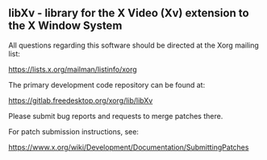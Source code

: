 libXv - library for the X Video (Xv) extension to the X Window System
---------------------------------------------------------------------

All questions regarding this software should be directed at the
Xorg mailing list:

  https://lists.x.org/mailman/listinfo/xorg

The primary development code repository can be found at:

  https://gitlab.freedesktop.org/xorg/lib/libXv

Please submit bug reports and requests to merge patches there.

For patch submission instructions, see:

  https://www.x.org/wiki/Development/Documentation/SubmittingPatches

